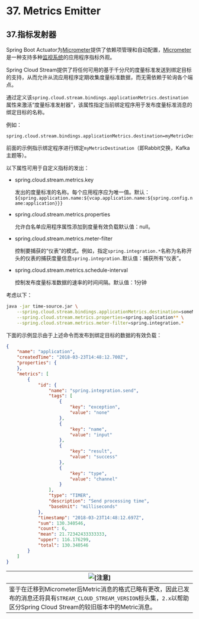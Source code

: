 # 37. Metrics Emitter

## 37.指标发射器

Spring Boot Actuator为[Micrometer](https://micrometer.io/)提供了依赖项管理和自动配置，[Micrometer](https://micrometer.io/)是一种支持多种[监视系统](https://docs.spring.io/spring-boot/docs/2.0.0.RELEASE/reference/htmlsingle/#production-ready-metrics)的应用程序指标外观。

Spring Cloud Stream提供了将任何可用的基于千分尺的度量标准发送到绑定目标的支持，从而允许从流应用程序定期收集度量标准数据，而无需依赖于轮询各个端点。

通过定义该`spring.cloud.stream.bindings.applicationMetrics.destination`属性来激活“度量标准发射器”，该属性指定当前绑定程序用于发布度量标准消息的绑定目标的名称。

例如：

```properties
spring.cloud.stream.bindings.applicationMetrics.destination=myMetricDestination
```

前面的示例指示绑定程序进行绑定`myMetricDestination`（即Rabbit交换，Kafka主题等）。

以下属性可用于自定义指标的发出：

- spring.cloud.stream.metrics.key

  发出的度量标准的名称。每个应用程序应为唯一值。默认： `${spring.application.name:${vcap.application.name:${spring.config.name:application}}}`

- spring.cloud.stream.metrics.properties

  允许白名单应用程序属性添加到度量有效负载默认值：null。

- spring.cloud.stream.metrics.meter-filter

  控制要捕获的“仪表”的模式。例如，指定`spring.integration.*`名称为名称开头的仪表的捕获度量信息`spring.integration.`默认值：捕获所有“仪表”。

- spring.cloud.stream.metrics.schedule-interval

  控制发布度量标准数据的速率的时间间隔。默认值：1分钟

考虑以下：

```bash
java -jar time-source.jar \
    --spring.cloud.stream.bindings.applicationMetrics.destination=someMetrics \
    --spring.cloud.stream.metrics.properties=spring.application** \
    --spring.cloud.stream.metrics.meter-filter=spring.integration.*
```

下面的示例显示由于上述命令而发布到绑定目标的数据的有效负载：

```json
{
	"name": "application",
	"createdTime": "2018-03-23T14:48:12.700Z",
	"properties": {
	},
	"metrics": [
		{
			"id": {
				"name": "spring.integration.send",
				"tags": [
					{
						"key": "exception",
						"value": "none"
					},
					{
						"key": "name",
						"value": "input"
					},
					{
						"key": "result",
						"value": "success"
					},
					{
						"key": "type",
						"value": "channel"
					}
				],
				"type": "TIMER",
				"description": "Send processing time",
				"baseUnit": "milliseconds"
			},
			"timestamp": "2018-03-23T14:48:12.697Z",
			"sum": 130.340546,
			"count": 6,
			"mean": 21.72342433333333,
			"upper": 116.176299,
			"total": 130.340546
		}
	]
}
```

| ![[注意]](https://cloud.spring.io/spring-cloud-static/Greenwich.SR3/multi/images/note.png) |
| ------------------------------------------------------------ |
| 鉴于在迁移到Micrometer后Metric消息的格式已略有更改，因此已发布的消息还将具有`STREAM_CLOUD_STREAM_VERSION`标头集，`2.x`以帮助区分Spring Cloud Stream的较旧版本中的Metric消息。 |